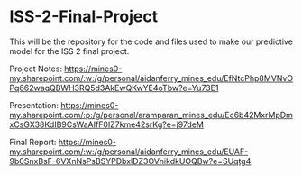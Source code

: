 # ISS-2-Final-Project
This will be the repository for the code and files used to make our predictive model for the ISS 2 final project.

Project Notes: https://mines0-my.sharepoint.com/:w:/g/personal/aidanferry_mines_edu/EfNtcPhp8MVNvOPq662waqQBWH3RQ5d3AkEwQKwYE4oTbw?e=Yu73E1

Presentation: https://mines0-my.sharepoint.com/:p:/g/personal/aramparan_mines_edu/Ec6b42MxrMpDmxCsGX38KdIB9CsWaAIfF0IZ7kme42srKg?e=j97deM

Final Report: https://mines0-my.sharepoint.com/:w:/g/personal/aidanferry_mines_edu/EUAF-9b0SnxBsF-6VXnNsPsBSYPDbxlDZ3OVnikdkUOQBw?e=SUqtg4
